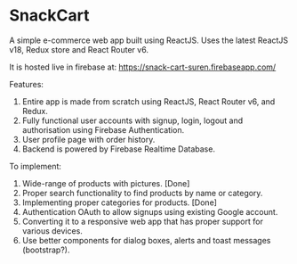 # SnackCart

A simple e-commerce web app built using ReactJS.
Uses the latest ReactJS v18, Redux store and React Router v6.

It is hosted live in firebase at: https://snack-cart-suren.firebaseapp.com/

Features:

1. Entire app is made from scratch using ReactJS, React Router v6, and Redux.
2. Fully functional user accounts with signup, login, logout and authorisation using Firebase Authentication.
3. User profile page with order history.
4. Backend is powered by Firebase Realtime Database.

To implement:

1. Wide-range of products with pictures. [Done]
2. Proper search functionality to find products by name or category.
3. Implementing proper categories for products. [Done]
4. Authentication OAuth to allow signups using existing Google account.
5. Converting it to a responsive web app that has proper support for various devices.
6. Use better components for dialog boxes, alerts and toast messages (bootstrap?).
